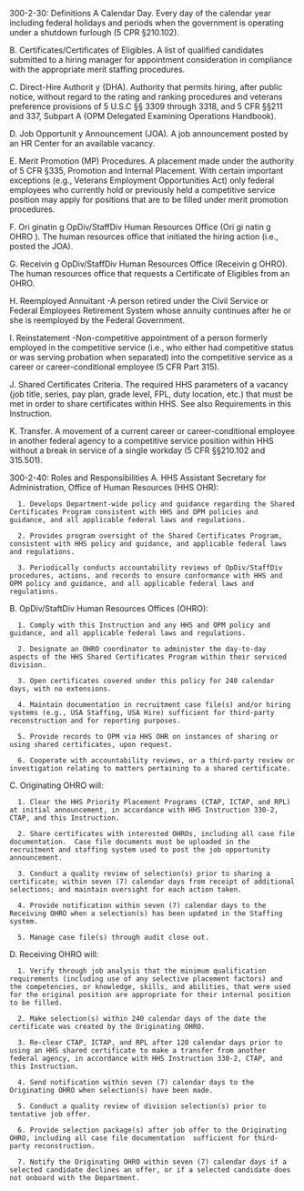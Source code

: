 
300-2-30: Definitions
A  Calendar Day. Every day of the calendar year including federal holidays and periods when the government is operating under a shutdown furlough (5 CPR §210.102).

B.  Certificates/Certificates of Eligibles. A list of qualified candidates submitted to a hiring manager for appointment consideration in compliance with the appropriate merit staffing procedures.

C.    Direct-Hire Authorit y {DHA). Authority that permits hiring, after public notice, without regard to the rating and ranking procedures and veterans preference provisions of 5 U.S.C §§ 3309 through 3318, and 5 CFR §§211 and 337, Subpart A (OPM Delegated Examining Operations Handbook).

D.    Job Opportunit y Announcement  (JOA). A job announcement posted by an HR Center for an available vacancy.

E.    Merit Promotion (MP) Procedures. A placement made under the authority of 5 CFR §335, Promotion and Internal Placement. With certain important exceptions (e.g., Veterans Employment Opportunities Act) only federal employees who currently hold or previously held a competitive service position may apply for positions that are to be filled under merit promotion procedures.

F.    Ori ginatin g OpDiv/StaffDiv Human Resources Office (Ori gi natin g OHRO ). The human resources office that initiated the hiring action (i.e., posted the JOA).

G.   Receivin g OpDiv/StaffDiv Human Resources Office (Receivin g OHRO). The human resources office that requests a Certificate of Eligibles from an OHRO.

H.    Reemployed Annuitant -A person retired under the Civil Service or Federal Employees Retirement System whose annuity continues after he or she is reemployed by the Federal Government.

I.  Reinstatement -Non-competitive appointment of a person formerly employed in the competitive service (i.e., who either had competitive status or was serving probation when separated) into the competitive service as a career or career-conditional employee (5 CFR Part 315).

J.     Shared Certificates Criteria. The required HHS parameters of a vacancy (job title, series, pay plan, grade level, FPL, duty location, etc.) that must be met in order to share certificates within HHS.  See also Requirements in this Instruction.

K.   Transfer.  A movement of a current career or career-conditional employee in another federal agency to a competitive service position within HHS without a break in service of a single workday (5 CFR §§210.102 and 315.501).

300-2-40: Roles and Responsibilities
A.   HHS Assistant Secretary for Administration, Office of Human Resources (HHS OHR):

      1. Develops Department-wide policy and guidance regarding the Shared Certificates Program consistent with HHS and OPM policies and guidance, and all applicable federal laws and regulations.

      2. Provides program oversight of the Shared Certificates Program, consistent with HHS policy and guidance, and applicable federal laws and regulations.

      3. Periodically conducts accountability reviews of OpDiv/StaffDiv procedures, actions, and records to ensure conformance with HHS and OPM policy and guidance, and all applicable federal laws and regulations.

B.    OpDiv/StaftDiv Human Resources Offices (OHRO):

      1. Comply with this Instruction and any HHS and OPM policy and guidance, and all applicable federal laws and regulations.

      2. Designate an OHRO coordinator to administer the day-to-day aspects of the HHS Shared Certificates Program within their serviced division.

      3. Open certificates covered under this policy for 240 calendar days, with no extensions.

      4. Maintain documentation in recruitment case file(s) and/or hiring systems (e.g., USA Staffing, USA Hire) sufficient for third-party reconstruction and for reporting purposes.

      5. Provide records to OPM via HHS OHR on instances of sharing or using shared certificates, upon request.

      6. Cooperate with accountability reviews, or a third-party review or investigation relating to matters pertaining to a shared certificate.

C.   Originating OHRO will:

      1. Clear the HHS Priority Placement Programs (CTAP, ICTAP, and RPL) at initial announcement, in accordance with HHS Instruction 330-2, CTAP, and this Instruction.

      2. Share certificates with interested OHROs, including all case file documentation.  Case file documents must be uploaded in the recruitment and staffing system used to post the job opportunity announcement.

      3. Conduct a quality review of selection(s) prior to sharing a certificate; within seven (7) calendar days from receipt of additional selections; and maintain oversight for each action taken.

      4. Provide notification within seven (7) calendar days to the Receiving OHRO when a selection(s) has been updated in the Staffing system.

      5. Manage case file(s) through audit close out.

D.    Receiving OHRO will:

      1. Verify through job analysis that the minimum qualification requirements (including use of any selective placement factors) and the competencies, or knowledge, skills, and abilities, that were used for the original position are appropriate for their internal position to be filled.

      2. Make selection(s) within 240 calendar days of the date the certificate was created by the Originating OHRO.

      3. Re-clear CTAP, ICTAP, and RPL after 120 calendar days prior to using an HHS shared certificate to make a transfer from another federal agency, in accordance with HHS Instruction 330-2, CTAP, and this Instruction.

      4. Send notification within seven (7) calendar days to the Originating OHRO when selection(s) have been made.

      5. Conduct a quality review of division selection(s) prior to tentative job offer.

      6. Provide selection package(s) after job offer to the Originating OHRO, including all case file documentation  sufficient for third-party reconstruction.

      7. Notify the Originating OHRO within seven (7) calendar days if a selected candidate declines an offer, or if a selected candidate does not onboard with the Department.
